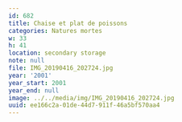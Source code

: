 ```yaml
---
id: 682
title: Chaise et plat de poissons
categories: Natures mortes
w: 33
h: 41
location: secondary storage
note: null
file: IMG_20190416_202724.jpg
year: '2001'
year_start: 2001
year_end: null
image: ../../media/img/IMG_20190416_202724.jpg
uuid: ee166c2a-01de-44d7-911f-46a5bf570aa4
---
```


